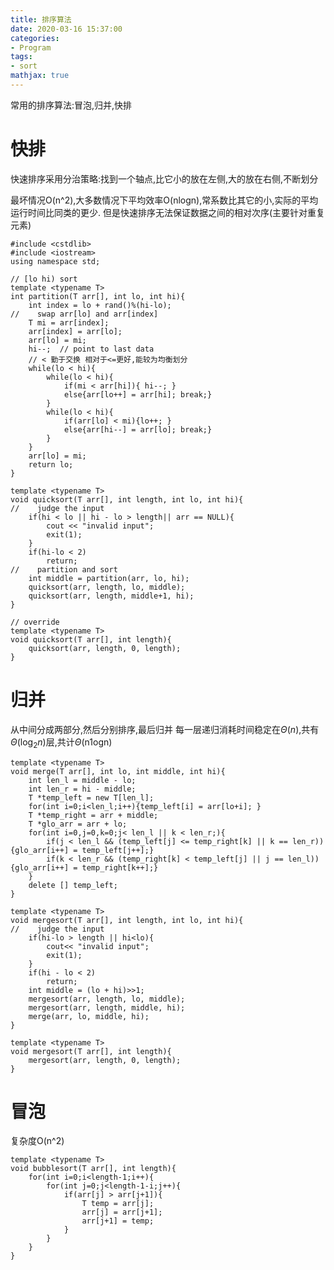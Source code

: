 ```yaml
---
title: 排序算法
date: 2020-03-16 15:37:00
categories:
- Program
tags:
- sort
mathjax: true
---
```


常用的排序算法:冒泡,归并,快排

# 快排
快速排序采用分治策略:找到一个轴点,比它小的放在左侧,大的放在右侧,不断划分

最坏情况O(n^2),大多数情况下平均效率O(nlogn),常系数比其它的小,实际的平均运行时间比同类的更少.
但是快速排序无法保证数据之间的相对次序(主要针对重复元素)

    #include <cstdlib>
    #include <iostream>
    using namespace std;
    
    // [lo hi) sort
    template <typename T>
    int partition(T arr[], int lo, int hi){
        int index = lo + rand()%(hi-lo);
    //    swap arr[lo] and arr[index]
        T mi = arr[index];
        arr[index] = arr[lo];
        arr[lo] = mi;
        hi--;  // point to last data
        // < 勤于交换 相对于<=更好,能较为均衡划分 
        while(lo < hi){
            while(lo < hi){
                if(mi < arr[hi]){ hi--; }
                else{arr[lo++] = arr[hi]; break;}
            }
            while(lo < hi){
                if(arr[lo] < mi){lo++; }
                else{arr[hi--] = arr[lo]; break;}
            }
        }
        arr[lo] = mi;
        return lo;
    }
    
    template <typename T>
    void quicksort(T arr[], int length, int lo, int hi){
    //    judge the input
        if(hi < lo || hi - lo > length|| arr == NULL){
            cout << "invalid input";
            exit(1);
        }
        if(hi-lo < 2)
            return;
    //    partition and sort
        int middle = partition(arr, lo, hi);
        quicksort(arr, length, lo, middle);
        quicksort(arr, length, middle+1, hi);
    }

    // override
    template <typename T>
    void quicksort(T arr[], int length){
        quicksort(arr, length, 0, length);
    }

# 归并
从中间分成两部分,然后分别排序,最后归并
每一层递归消耗时间稳定在$\Theta(n)$,共有$\Theta\left(\log _{2} n\right)$层,共计$\Theta(\text {n} 1 \text {ogn})$

    template <typename T>
    void merge(T arr[], int lo, int middle, int hi){
        int len_l = middle - lo;
        int len_r = hi - middle;
        T *temp_left = new T[len_l];
        for(int i=0;i<len_l;i++){temp_left[i] = arr[lo+i]; }
        T *temp_right = arr + middle;
        T *glo_arr = arr + lo;
        for(int i=0,j=0,k=0;j< len_l || k < len_r;){
            if(j < len_l && (temp_left[j] <= temp_right[k] || k == len_r)){glo_arr[i++] = temp_left[j++];}
            if(k < len_r && (temp_right[k] < temp_left[j] || j == len_l)){glo_arr[i++] = temp_right[k++];}
        }
        delete [] temp_left;
    }
    
    template <typename T>
    void mergesort(T arr[], int length, int lo, int hi){
    //    judge the input
        if(hi-lo > length || hi<lo){
            cout<< "invalid input";
            exit(1);
        }
        if(hi - lo < 2)
            return;
        int middle = (lo + hi)>>1;
        mergesort(arr, length, lo, middle);
        mergesort(arr, length, middle, hi);
        merge(arr, lo, middle, hi);
    }
    
    template <typename T>
    void mergesort(T arr[], int length){
        mergesort(arr, length, 0, length);
    }     
    
# 冒泡
复杂度O(n^2)
    
    template <typename T>
    void bubblesort(T arr[], int length){
        for(int i=0;i<length-1;i++){
            for(int j=0;j<length-1-i;j++){
                if(arr[j] > arr[j+1]){
                    T temp = arr[j];
                    arr[j] = arr[j+1];
                    arr[j+1] = temp;
                }
            }
        }
    }  
     